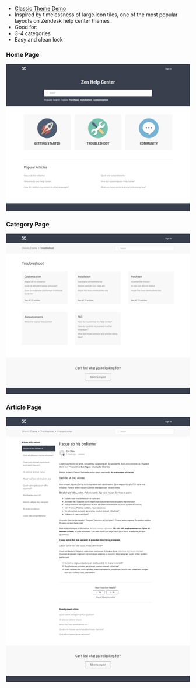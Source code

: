 - [Classic Theme Demo](https://classic-theme.zendesk.com/hc/en-us)
- Inspired by timelessness of large icon tiles, one of the most popular layouts on Zendesk help center themes
- Good for:
- 3-4 categories
- Easy and clean look

### Home Page

![Classic Theme](../screenshots/classic/home.png)


### Category Page

![Classic Theme](../screenshots/classic/category.png)

### Article Page

![Classic Theme](../screenshots/classic/article.png)
